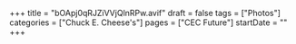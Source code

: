 +++
title = "bOApj0qRJZiVVjQlnRPw.avif"
draft = false
tags = ["Photos"]
categories = ["Chuck E. Cheese's"]
pages = ["CEC Future"]
startDate = ""
+++
